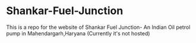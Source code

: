 # Shankar-Fuel-Junction
This is a repo for the website of Shankar Fuel Junction- An Indian Oil petrol pump in Mahendargarh,Haryana
(Currently it's not hosted)
